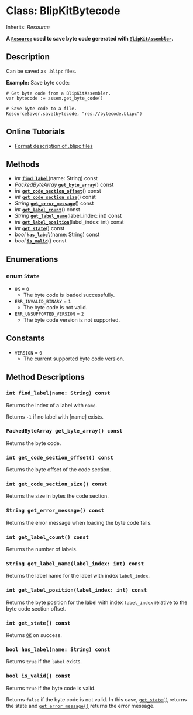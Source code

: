 # Class: BlipKitBytecode

Inherits: *Resource*

**A [`Resource`](https://docs.godotengine.org/en/stable/classes/class_resource.html) used to save byte code gererated with [`BlipKitAssembler`](BlipKitAssembler.md).**

## Description

Can be saved as `.blipc` files.

**Example:** Save byte code:

```gdscript
# Get byte code from a BlipKitAssembler.
var bytecode := assem.get_byte_code()

# Save byte code to a file.
ResourceSaver.save(bytecode, "res://bytecode.blipc")
```
## Online Tutorials

- [Format description of .blipc files](https://github.com/detomon/godot-blipkit/blob/master/doc/blipc_file.md)

## Methods

- *int* [**`find_label`**](#int-find_labelname-string-const)(name: String) const
- *PackedByteArray* [**`get_byte_array`**](#packedbytearray-get_byte_array-const)() const
- *int* [**`get_code_section_offset`**](#int-get_code_section_offset-const)() const
- *int* [**`get_code_section_size`**](#int-get_code_section_size-const)() const
- *String* [**`get_error_message`**](#string-get_error_message-const)() const
- *int* [**`get_label_count`**](#int-get_label_count-const)() const
- *String* [**`get_label_name`**](#string-get_label_namelabel_index-int-const)(label_index: int) const
- *int* [**`get_label_position`**](#int-get_label_positionlabel_index-int-const)(label_index: int) const
- *int* [**`get_state`**](#int-get_state-const)() const
- *bool* [**`has_label`**](#bool-has_labelname-string-const)(name: String) const
- *bool* [**`is_valid`**](#bool-is_valid-const)() const

## Enumerations

### enum `State`

- `OK` = `0`
	- The byte code is loaded successfully.
- `ERR_INVALID_BINARY` = `1`
	- The byte code is not valid.
- `ERR_UNSUPPORTED_VERSION` = `2`
	- The byte code version is not supported.

## Constants

- `VERSION` = `0`
	- The current supported byte code version.

## Method Descriptions

### `int find_label(name: String) const`

Returns the index of a label with `name`.

Returns `-1` if no label with [name] exists.

### `PackedByteArray get_byte_array() const`

Returns the byte code.

### `int get_code_section_offset() const`

Returns the byte offset of the code section.

### `int get_code_section_size() const`

Returns the size in bytes the code section.

### `String get_error_message() const`

Returns the error message when loading the byte code fails.

### `int get_label_count() const`

Returns the number of labels.

### `String get_label_name(label_index: int) const`

Returns the label name for the label with index `label_index`.

### `int get_label_position(label_index: int) const`

Returns the byte position for the label with index `label_index` relative to the byte code section offset.

### `int get_state() const`

Returns [`OK`](#ok) on success.

### `bool has_label(name: String) const`

Returns `true` if the `label` exists.

### `bool is_valid() const`

Returns `true` if the byte code is valid.

Returns `false` if the byte code is not valid. In this case, [`get_state()`](#int-get_state-const) returns the state and [`get_error_message()`](#string-get_error_message-const) returns the error message.


